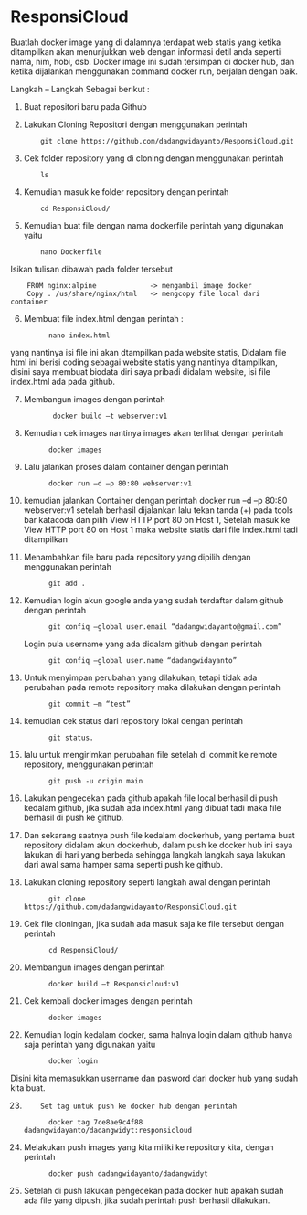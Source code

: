# ResponsiCloud

Buatlah docker image yang di dalamnya terdapat web statis yang ketika ditampilkan akan menunjukkan web dengan informasi detil anda seperti nama, nim, hobi, dsb. Docker image ini sudah tersimpan di docker hub, dan ketika dijalankan menggunakan command docker run, berjalan dengan baik.

Langkah – Langkah Sebagai berikut :

1.	Buat repositori baru pada Github
2.	Lakukan Cloning Repositori dengan menggunakan perintah 
            
            git clone https://github.com/dadangwidayanto/ResponsiCloud.git

3.	Cek  folder repository yang di cloning dengan menggunakan perintah 

            ls
          
4.	Kemudian masuk ke folder repository dengan perintah 

            cd ResponsiCloud/

5.	Kemudian buat file dengan nama dockerfile perintah yang digunakan yaitu 

            nano Dockerfile

Isikan tulisan dibawah pada folder tersebut

        FROM nginx:alpine             -> mengambil image docker
        Copy . /us/share/nginx/html	  -> mengcopy file local dari container

6.	Membuat file index.html dengan perintah :

              nano index.html 
              
 yang nantinya isi file ini akan dtampilkan pada website statis, Didalam file html ini berisi coding sebagai website statis yang nantinya ditampilkan, disini saya membuat biodata diri saya pribadi didalam website, isi file index.html ada pada github.
 
 7.	Membangun images dengan perintah 
 
               docker build –t webserver:v1

8.	Kemudian cek images nantinya images akan terlihat dengan perintah 
              
              docker images

9.	Lalu jalankan proses dalam container dengan perintah 

              docker run –d –p 80:80 webserver:v1

10.	kemudian jalankan Container dengan perintah docker run –d –p 80:80 webserver:v1 setelah berhasil dijalankan lalu tekan tanda (+) pada tools bar katacoda dan pilih View HTTP      port 80 on Host 1, Setelah masuk ke  View HTTP port 80 on Host 1 maka website statis dari file index.html tadi ditampilkan

11.	Menambahkan file baru pada repository yang dipilih dengan menggunakan perintah 

              git add .

12.	Kemudian login akun google anda yang sudah terdaftar dalam github dengan perintah 
      
              git confiq –global user.email “dadangwidayanto@gmail.com”

    Login pula username yang ada didalam github dengan perintah 
          
              git confiq –global user.name “dadangwidayanto”

13.	Untuk menyimpan perubahan yang dilakukan, tetapi tidak ada perubahan pada remote repository maka dilakukan dengan perintah 

              git commit –m “test”

14.	kemudian cek  status dari repository lokal dengan perintah 

              git status.
              
15.	lalu untuk mengirimkan perubahan file setelah di commit ke remote repository, menggunakan perintah 

              git push -u origin main          

16.	Lakukan pengecekan pada github apakah file local berhasil di push kedalam github, jika sudah ada index.html yang dibuat tadi maka file berhasil di push ke github.

17.	Dan sekarang saatnya push file kedalam dockerhub, yang pertama buat repository didalam akun dockerhub, dalam push ke docker hub ini saya lakukan di hari yang berbeda  sehingga langkah langkah saya lakukan dari awal sama hamper sama seperti push ke github.

18.	Lakukan cloning repository seperti langkah awal dengan perintah 

              git clone https://github.com/dadangwidayanto/ResponsiCloud.git

19.	Cek file cloningan, jika sudah ada masuk saja ke file tersebut dengan perintah 

              cd ResponsiCloud/
              
20.	Membangun images dengan perintah 

              docker build –t Responsicloud:v1

21.	Cek kembali docker images dengan perintah 
              
              docker images

22.	Kemudian login kedalam docker, sama halnya login dalam github hanya saja perintah yang digunakan yaitu 

              docker login

  Disini kita memasukkan username dan pasword dari docker hub yang sudah kita buat.

23.         Set tag untuk push ke docker hub dengan perintah 

              docker tag 7ce8ae9c4f88 dadangwidayanto/dadangwidyt:responsicloud

24.	Melakukan push images yang kita miliki ke repository kita, dengan perintah 

              docker push dadangwidayanto/dadangwidyt

25.	Setelah di push lakukan pengecekan pada docker hub apakah sudah ada file yang dipush, jika sudah perintah push berhasil dilakukan.



